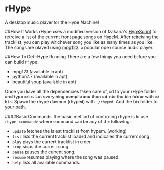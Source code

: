 # rHype
A desktop music player for the [Hype Machine](www.hypem.com)!

##How It Works
rHype uses a modified version of fzakaria's [HypeScript](https://github.com/fzakaria/HypeScript) to retreive a list of the current front page songs on HypeM. 
After retreiving the tracklist, you can play whichever song you like as many times as you like.
The songs are played using [mpg123](http://www.mpg123.de/), a popular open source audio player.

##How To Get rHype Running
There are a few things you need before you can build rHype.

  * mpg123 (available in apt)
  * python2.7 (available in apt)
  * beautiful soup (available in apt)

Once you have all the dependencies taken care of, cd to your rHype folder and type `make`.
Let everything compile and then cd into the bin folder with `cd bin`.
Spawn the rhype daemon (rhyped) with `./rhyped`.
Add the bin folder to your path.

####Basic Commands
The basic method of controlling rhype is to use `rhype <command>` where command can be any of the following:

  * `update` fetches the latest tracklist from hypem. (working)
  * `list` lists the current tracklist loaded and indicates the current song.
  * `play` plays the current tracklist in order.
  * `stop` stops the current song.
  * `pause` pauses the current song. 
  * `resume` resumes playing where the song was paused.
  * `help` lists all available commands.

